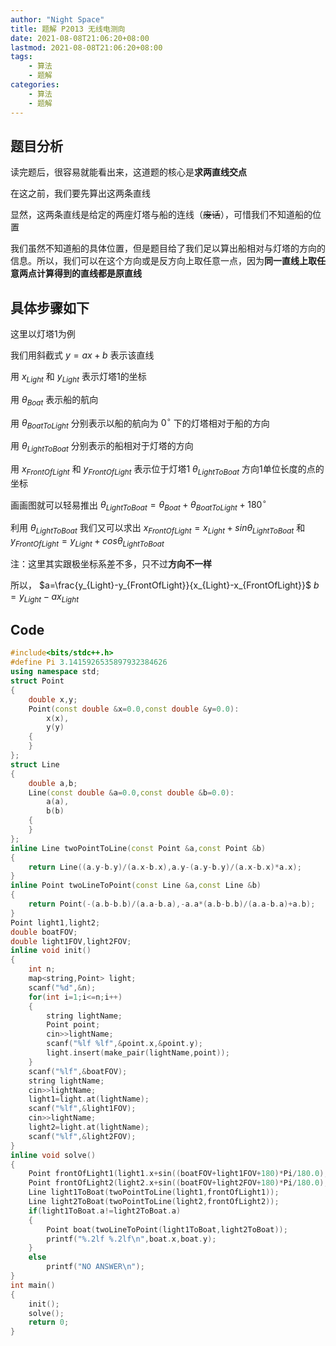 ```yaml
---
author: "Night Space"
title: 题解 P2013 无线电测向
date: 2021-08-08T21:06:20+08:00
lastmod: 2021-08-08T21:06:20+08:00
tags:
    - 算法
    - 题解
categories:
    - 算法
    - 题解
---
```

## 题目分析
读完题后，很容易就能看出来，这道题的核心是**求两直线交点**

在这之前，我们要先算出这两条直线

显然，这两条直线是给定的两座灯塔与船的连线（~~废话~~），可惜我们不知道船的位置

我们虽然不知道船的具体位置，但是题目给了我们足以算出船相对与灯塔的方向的信息。所以，我们可以在这个方向或是反方向上取任意一点，因为**同一直线上取任意两点计算得到的直线都是原直线**
## 具体步骤如下
这里以灯塔1为例

我们用斜截式 $y=ax+b$ 表示该直线

用 $x_{Light}$ 和 $y_{Light}$ 表示灯塔1的坐标

用 $\theta_{Boat}$ 表示船的航向

用 $\theta_{BoatToLight}$ 分别表示以船的航向为 $0^{\circ}$ 下的灯塔相对于船的方向

用 $\theta_{LightToBoat}$ 分别表示的船相对于灯塔的方向

用 $x_{FrontOfLight}$ 和 $y_{FrontOfLight}$ 表示位于灯塔1 $\theta_{LightToBoat}$ 方向1单位长度的点的坐标

画画图就可以轻易推出 $\theta_{LightToBoat}=\theta_{Boat}+\theta_{BoatToLight}+180^{\circ}$

利用 $\theta_{LightToBoat}$ 我们又可以求出 $x_{FrontOfLight}=x_{Light}+sin\theta_{LightToBoat}$ 和 $y_{FrontOfLight}=y_{Light}+cos\theta_{LightToBoat}$

注：这里其实跟极坐标系差不多，只不过**方向不一样**

所以， $a=\frac{y_{Light}-y_{FrontOfLight}}{x_{Light}-x_{FrontOfLight}}$ $b=y_{Light}-ax_{Light}$

## Code
```cpp
#include<bits/stdc++.h>
#define Pi 3.1415926535897932384626
using namespace std;
struct Point
{
    double x,y;
    Point(const double &x=0.0,const double &y=0.0):
        x(x),
        y(y)
    {
    }
};
struct Line
{
    double a,b;
    Line(const double &a=0.0,const double &b=0.0):
        a(a),
        b(b)
    {
    }
};
inline Line twoPointToLine(const Point &a,const Point &b)
{
    return Line((a.y-b.y)/(a.x-b.x),a.y-(a.y-b.y)/(a.x-b.x)*a.x);
}
inline Point twoLineToPoint(const Line &a,const Line &b)
{
    return Point(-(a.b-b.b)/(a.a-b.a),-a.a*(a.b-b.b)/(a.a-b.a)+a.b);
}
Point light1,light2;
double boatFOV;
double light1FOV,light2FOV;
inline void init()
{
    int n;
    map<string,Point> light;
    scanf("%d",&n);
    for(int i=1;i<=n;i++)
    {
        string lightName;
        Point point;
        cin>>lightName;
        scanf("%lf %lf",&point.x,&point.y);
        light.insert(make_pair(lightName,point));
    }
    scanf("%lf",&boatFOV);
    string lightName;
    cin>>lightName;
    light1=light.at(lightName);
    scanf("%lf",&light1FOV);
    cin>>lightName;
    light2=light.at(lightName);
    scanf("%lf",&light2FOV);
}
inline void solve()
{
    Point frontOfLight1(light1.x+sin((boatFOV+light1FOV+180)*Pi/180.0),light1.y+cos((boatFOV+light1FOV+180)*Pi/180.0));
    Point frontOfLight2(light2.x+sin((boatFOV+light2FOV+180)*Pi/180.0),light2.y+cos((boatFOV+light2FOV+180)*Pi/180.0));
    Line light1ToBoat(twoPointToLine(light1,frontOfLight1));
    Line light2ToBoat(twoPointToLine(light2,frontOfLight2));
    if(light1ToBoat.a!=light2ToBoat.a)
    {
        Point boat(twoLineToPoint(light1ToBoat,light2ToBoat));
        printf("%.2lf %.2lf\n",boat.x,boat.y);
    }
    else
        printf("NO ANSWER\n");
}
int main()
{
    init();
    solve();
    return 0;
}

```
